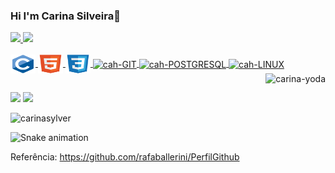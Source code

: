 ### Hi I'm Carina Silveira👋

 <div>
  <a href="https://github.com/carinasylver">
  <img height="180em" src="https://github-readme-stats.vercel.app/api?username=carinasylver&show_icons=true&theme=dracula&include_all_commits=true&count_private=true"/>
  <img height="180em" src="https://github-readme-stats.vercel.app/api/top-langs/?username=carinasylver&layout=compact&langs_count=7&theme=dracula"/>
</div>
<div style="display: inline_block"><br>
  <img align="center" alt="cah-HTML" height="30" width="40" src="https://raw.githubusercontent.com/devicons/devicon/master/icons/c/c-original.svg">
  <img align="center" alt="cah-HTML" height="30" width="40" src="https://raw.githubusercontent.com/devicons/devicon/master/icons/html5/html5-original.svg">
  <img align="center" alt="cah-CSS" height="30" width="40" src="https://raw.githubusercontent.com/devicons/devicon/master/icons/css3/css3-original.svg">
  <img align="center" alt="cah-GIT" height="30" width="40" src="https://cdn.jsdelivr.net/gh/devicons/devicon/icons/git/git-original.svg">  
  <img align="center" alt="cah-POSTGRESQL" height="30" width="40"src="https://cdn.jsdelivr.net/gh/devicons/devicon/icons/postgresql/postgresql-original-wordmark.svg" />
  <img align="center" alt="cah-LINUX" height="30" width="40" src="https://cdn.jsdelivr.net/gh/devicons/devicon/icons/linux/linux-original.svg">
          
  
          
 
   
          
  
  

  <img align="right" alt="carina-yoda" src="https://cdn.discordapp.com/attachments/795358919417397249/825430589581688872/hi.gif">
</div>
  
  ##
 
<div> 

 <a href="https://discord.com/channels/carina.silveira#3026" target="_blank"><img src="https://img.shields.io/badge/Discord-7289DA?style=for-the-badge&logo=discord&logoColor=white" target="_blank"></a> 
  <a href = "mailto:cahsylver@gmail.com"><img src="https://img.shields.io/badge/Gmail-D14836?style=for-the-badge&logo=gmail&logoColor=white" target="_blank"></a>
 
 <img src="https://komarev.com/ghpvc/?username=carinasylver&color=green" alt="carinasylver"/> 
 
  ![Snake animation](https://github.com/carinasylver/carinasylver/blob/output/github-contribution-grid-snake.svg)
 
  Referência: https://github.com/rafaballerini/PerfilGithub
 
</div>
